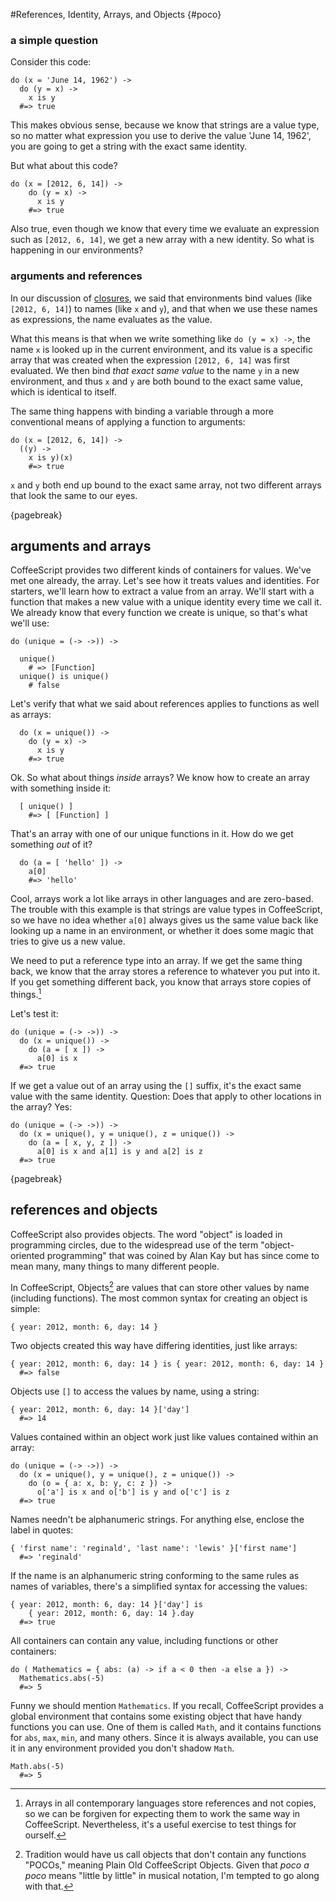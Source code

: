 
#References, Identity, Arrays, and Objects {#poco}

### a simple question

Consider this code:

    do (x = 'June 14, 1962') ->
      do (y = x) ->
        x is y
      #=> true

This makes obvious sense, because we know that strings are a value type, so no matter what expression you use to derive the value 'June 14, 1962', you are going to get a string with the exact same identity.

But what about this code?

    do (x = [2012, 6, 14]) ->
        do (y = x) ->
          x is y
        #=> true

Also true, even though we know that every time we evaluate an expression such as `[2012, 6, 14]`, we get a new array with a new identity. So what is happening in our environments?

### arguments and references

In our discussion of [closures](#closures), we said that environments bind values (like `[2012, 6, 14]`) to names (like `x` and `y`), and that when we use these names as expressions, the name evaluates as the value.

What this means is that when we write something like `do (y = x) ->`, the name `x` is looked up in the current environment, and its value is a specific array that was created when the expression `[2012, 6, 14]` was first evaluated. We then bind *that exact same value* to the name `y` in a new environment, and thus `x` and `y` are both bound to the exact same value, which is identical to itself.

The same thing happens with binding a variable through a more conventional means of applying a function to arguments:

    do (x = [2012, 6, 14]) ->
      ((y) ->
        x is y)(x)
        #=> true

`x` and `y` both end up bound to the exact same array, not two different arrays that look the same to our eyes.

{pagebreak}


## arguments and arrays

CoffeeScript provides two different kinds of containers for values. We've met one already, the array. Let's see how it treats values and identities. For starters, we'll learn how to extract a value from an array. We'll start with a function that makes a new value with a unique identity every time we call it. We already know that every function we create is unique, so that's what we'll use:

    do (unique = (-> ->)) ->
    
      unique()
        # => [Function]
      unique() is unique()
        # false

Let's verify that what we said about references applies to functions as well as arrays:

      do (x = unique()) ->
        do (y = x) ->
          x is y
        #=> true

Ok. So what about things *inside* arrays? We know how to create an array with something inside it:

      [ unique() ]
        #=> [ [Function] ]

That's an array with one of our unique functions in it. How do we get something *out* of it?

      do (a = [ 'hello' ]) ->
        a[0]
        #=> 'hello'

Cool, arrays work a lot like arrays in other languages and are zero-based. The trouble with this example is that strings are value types in CoffeeScript, so we have no idea whether `a[0]` always gives us the same value back like looking up a name in an environment, or whether it does some magic that tries to give us a new value.

We need to put a reference type into an array. If we get the same thing back, we know that the array stores a reference to whatever you put into it. If you get something different back, you know that arrays store copies of things.[^hunh]

[^hunh]: Arrays in all contemporary languages store references and not copies, so we can be forgiven for expecting them to work the same way in CoffeeScript. Nevertheless, it's a useful exercise to test things for ourself.

Let's test it:

    do (unique = (-> ->)) ->
      do (x = unique()) ->
        do (a = [ x ]) ->
          a[0] is x
      #=> true

If we get a value out of an array using the `[]` suffix, it's the exact same value with the same identity. Question: Does that apply to other locations in the array? Yes:

    do (unique = (-> ->)) ->
      do (x = unique(), y = unique(), z = unique()) ->
        do (a = [ x, y, z ]) ->
          a[0] is x and a[1] is y and a[2] is z
      #=> true

{pagebreak}


## references and objects

CoffeeScript also provides objects. The word "object" is loaded in programming circles, due to the widespread use of the term "object-oriented programming" that was coined by Alan Kay but has since come to mean many, many things to many different people.

In CoffeeScript, Objects[^poco] are values that can store other values by name (including functions). The most common syntax for creating an object is simple:

    { year: 2012, month: 6, day: 14 }
    
Two objects created this way have differing identities, just like arrays:

    { year: 2012, month: 6, day: 14 } is { year: 2012, month: 6, day: 14 }
      #=> false
      
Objects use `[]` to access the values by name, using a string:

    { year: 2012, month: 6, day: 14 }['day']
      #=> 14

Values contained within an object work just like values contained within an array:

    do (unique = (-> ->)) ->
      do (x = unique(), y = unique(), z = unique()) ->
        do (o = { a: x, b: y, c: z }) ->
          o['a'] is x and o['b'] is y and o['c'] is z
      #=> true
      
Names needn't be alphanumeric strings. For anything else, enclose the label in quotes:

    { 'first name': 'reginald', 'last name': 'lewis' }['first name']
      #=> 'reginald'
      
If the name is an alphanumeric string conforming to the same rules as names of variables, there's a simplified syntax for accessing the values:

    { year: 2012, month: 6, day: 14 }['day'] is
        { year: 2012, month: 6, day: 14 }.day
      #=> true
      
All containers can contain any value, including functions or other containers:

    do ( Mathematics = { abs: (a) -> if a < 0 then -a else a }) ->
      Mathematics.abs(-5)
      #=> 5
      
Funny we should mention `Mathematics`. If you recall, CoffeeScript provides a global environment that contains some existing object that have handy functions you can use. One of them is called `Math`, and it contains functions for `abs`, `max`, `min`, and many others. Since it is always available, you can use it in any environment provided you don't shadow `Math`.

    Math.abs(-5)
      #=> 5
      
[^poco]: Tradition would have us call objects that don't contain any functions "POCOs," meaning Plain Old CoffeeScript Objects. Given that *poco a poco* means "little by little" in musical notation, I'm tempted to go along with that.